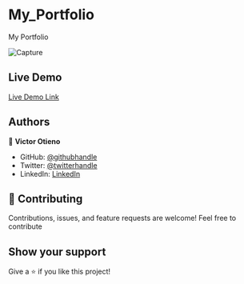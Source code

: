 # My_Portfolio

My Portfolio

![Capture](https://user-images.githubusercontent.com/42869046/124616644-ef7b1a80-de7e-11eb-94c4-744083165cec.JPG)

## Live Demo

[Live Demo Link](https://vikitaotiz.github.io/My_Portfolio/)

## Authors

:bust_in_silhouette: **Victor Otieno**

- GitHub: [@githubhandle](https://github.com/vikitaotiz)
- Twitter: [@twitterhandle](https://twitter.com/victoro29641869)
- LinkedIn: [LinkedIn](https://www.linkedin.com/in/victor-otieno-22ba7773/)

## :handshake: Contributing

Contributions, issues, and feature requests are welcome!
Feel free to contribute

## Show your support

Give a ⭐️ if you like this project!
